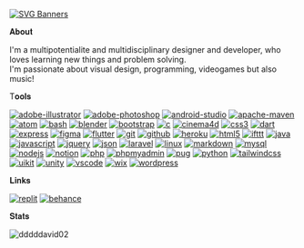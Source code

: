 <!--**Heya 👋, I'm David**-->

[![SVG Banners](https://svg-banners.vercel.app/api?type=rainbow&text1=Heya%20👋,%20I'm%20David&width=600&height=200)](https://github.com/Akshay090/svg-banners)

𝐀𝐛𝐨𝐮𝐭

I'm a multipotentialite and multidisciplinary designer and developer, who loves learning new things and problem solving.  
I'm passionate about visual design, programming, videogames but also music!
  
T𝐨𝐨𝐥𝐬

[![adobe-illustrator](https://img.shields.io/badge/Adobe_Illustrator-fff?logoColor=a78bfa&style=flat-square&logo=adobe-illustrator)](https://www.adobe.com/in/products/illustrator.html)
[![adobe-photoshop](https://img.shields.io/badge/Adobe_Photoshop-fff?logoColor=a78bfa&style=flat-square&logo=adobe-photoshop)](https://www.photoshop.com/en)
[![android-studio](https://img.shields.io/badge/Android_Studio-fff?logoColor=a78bfa&style=flat-square&logo=android-studio)](https://developer.android.com)
[![apache-maven](https://img.shields.io/badge/Apache_Maven-fff?logoColor=a78bfa&style=flat-square&logo=apache-maven)](https://maven.apache.org/)
[![atom](https://img.shields.io/badge/Atom-fff?logoColor=a78bfa&style=flat-square&logo=atom)](https://atom.io/)
[![bash](https://img.shields.io/badge/Bash-fff?logoColor=a78bfa&style=flat-square&logo=gnu-bash)](https://www.gnu.org/software/bash/)
[![blender](https://img.shields.io/badge/Blender-fff?logoColor=a78bfa&style=flat-square&logo=blender)](https://www.blender.org/)
[![bootstrap](https://img.shields.io/badge/Bootstrap-fff?logoColor=a78bfa&style=flat-square&logo=bootstrap)](https://getbootstrap.com)
[![c](https://img.shields.io/badge/C-fff?logoColor=a78bfa&style=flat-square&logo=c)](https://www.cprogramming.com/)
[![cinema4d](https://img.shields.io/badge/Cinema_4D-fff?logoColor=a78bfa&style=flat-square&logo=cinema4d)](https://www.maxon.net/it/cinema-4d)
[![css3](https://img.shields.io/badge/CSS-fff?logoColor=a78bfa&style=flat-square&logo=css3)](https://www.w3schools.com/css/)
[![dart](https://img.shields.io/badge/Dart-fff?logoColor=a78bfa&style=flat-square&logo=dart)](https://dart.dev/)
[![express](https://img.shields.io/badge/Express-fff?logoColor=a78bfa&style=flat-square&logo=express)](https://expressjs.com/)
[![figma](https://img.shields.io/badge/Figma-fff?logoColor=a78bfa&style=flat-square&logo=figma)](https://www.figma.com/)
[![flutter](https://img.shields.io/badge/Flutter-fff?logoColor=a78bfa&style=flat-square&logo=flutter)](https://flutter.dev)
[![git](https://img.shields.io/badge/Git-fff?logoColor=a78bfa&style=flat-square&logo=git)](https://git-scm.com/)
[![github](https://img.shields.io/badge/GitHub-fff?logoColor=a78bfa&style=flat-square&logo=github)](https://github.com/)
[![heroku](https://img.shields.io/badge/Heroku-fff?logoColor=a78bfa&style=flat-square&logo=heroku)](https://www.heroku.com)
[![html5](https://img.shields.io/badge/HTML-fff?logoColor=a78bfa&style=flat-square&logo=html5)](https://www.w3.org/html/)
[![ifttt](https://img.shields.io/badge/IFTTT-fff?logoColor=a78bfa&style=flat-square&logo=ifttt)](https://ifttt.com/)
[![java](https://img.shields.io/badge/Java-fff?logoColor=a78bfa&style=flat-square&logo=java)](https://www.java.com)
[![javascript](https://img.shields.io/badge/JavaScript-fff?logoColor=a78bfa&style=flat-square&logo=javascript)](https://developer.mozilla.org/en-US/docs/Web/JavaScript)
[![jquery](https://img.shields.io/badge/jQuery-fff?logoColor=a78bfa&style=flat-square&logo=jquery)](https://jquery.com/)
[![json](https://img.shields.io/badge/JSON-fff?logoColor=a78bfa&style=flat-square&logo=json)](https://www.json.org/json-en.html)
[![laravel](https://img.shields.io/badge/Laravel-fff?logoColor=a78bfa&style=flat-square&logo=laravel)](https://laravel.com/)
[![linux](https://img.shields.io/badge/Linux-fff?logoColor=a78bfa&style=flat-square&logo=linux)](https://www.linux.org/)
[![markdown](https://img.shields.io/badge/Markdown-fff?logoColor=a78bfa&style=flat-square&logo=markdown)](https://www.markdownguide.org/)
[![mysql](https://img.shields.io/badge/MySQL-fff?logoColor=a78bfa&style=flat-square&logo=mysql)](https://www.mysql.com/)
[![nodejs](https://img.shields.io/badge/Node.js-fff?logoColor=a78bfa&style=flat-square&logo=node.js)](https://nodejs.org/)
[![notion](https://img.shields.io/badge/Notion-fff?logoColor=a78bfa&style=flat-square&logo=notion)](https://www.notion.so/)
[![php](https://img.shields.io/badge/PHP-fff?logoColor=a78bfa&style=flat-square&logo=php)](https://www.php.net)
[![phpmyadmin](https://img.shields.io/badge/phpMyAdmin-fff?logoColor=a78bfa&style=flat-square&logo=phpmyadmin)](https://www.phpmyadmin.net)
[![pug](https://img.shields.io/badge/Pug-fff?logoColor=a78bfa&style=flat-square&logo=pug)](https://pugjs.org/)
[![python](https://img.shields.io/badge/Python-fff?logoColor=a78bfa&style=flat-square&logo=python)](https://www.python.org)
[![tailwindcss](https://img.shields.io/badge/Tailwind_CSS-fff?logoColor=a78bfa&style=flat-square&logo=tailwindcss)](https://tailwindcss.com/)
[![uikit](https://img.shields.io/badge/UIkit-fff?logoColor=a78bfa&style=flat-square&logo=uikit)](https://getuikit.com/)
[![unity](https://img.shields.io/badge/Unity-fff?logoColor=a78bfa&style=flat-square&logo=unity)](https://unity.com/)
[![vscode](https://img.shields.io/badge/Visual_Studio_Code-fff?logoColor=a78bfa&style=flat-square&logo=visual-studio-code)](https://code.visualstudio.com/)
[![wix](https://img.shields.io/badge/Wix-fff?logoColor=a78bfa&style=flat-square&logo=wix)](https://www.wix.com/)
[![wordpress](https://img.shields.io/badge/WordPress-fff?logoColor=a78bfa&style=flat-square&logo=wordpress)](https://wordpress.org/)

<!--𝐌𝐲 𝐩𝐫𝐨𝐣𝐞𝐜𝐭𝐬-->

𝐋𝐢𝐧𝐤𝐬

[![replit](https://img.shields.io/badge/replit-000?style=for-the-badge&logo=replit&logoColor=white)](https://replit.com/@dddddavid02/)
[![behance](https://img.shields.io/badge/behance-053eff?style=for-the-badge&logo=behance&logoColor=white)](https://www.behance.net/zhoudavid)

𝐒𝐭𝐚𝐭𝐬

![dddddavid02](https://komarev.com/ghpvc/?username=dddddavid02&label=Profile%20views&color=8b5cf6&style=flat)
